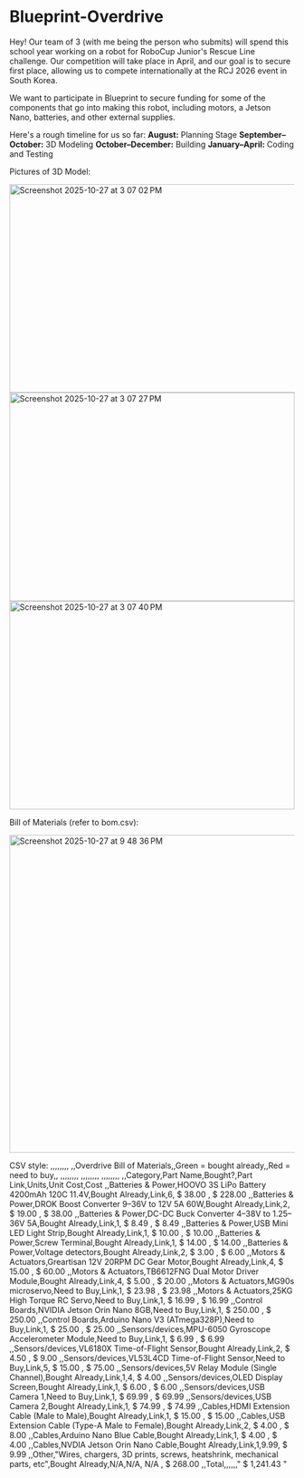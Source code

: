 # Blueprint-Overdrive

Hey! Our team of 3 (with me being the person who submits) will spend this school year working on a robot for RoboCup Junior's Rescue Line challenge. Our competition will take place in April, and our goal is to secure first place, allowing us to compete internationally at the RCJ 2026 event in South Korea.

We want to participate in Blueprint to secure funding for some of the components that go into making this robot, including motors, a Jetson Nano, batteries, and other external supplies.

Here's a rough timeline for us so far:
**August:** Planning Stage
**September–October:** 3D Modeling
**October–December:** Building
**January–April:** Coding and Testing





Pictures of 3D Model:


<img width="535" height="368" alt="Screenshot 2025-10-27 at 3 07 02 PM" src="https://github.com/user-attachments/assets/ca8dc2f1-a8a2-4d18-9ffc-c030ba8af144" />
<img width="504" height="368" alt="Screenshot 2025-10-27 at 3 07 27 PM" src="https://github.com/user-attachments/assets/7fdedc08-5a18-4657-9bc5-da9c1ceba4ac" />
<img width="504" height="368" alt="Screenshot 2025-10-27 at 3 07 40 PM" src="https://github.com/user-attachments/assets/860bc3d2-b84f-4d2d-96dc-f955df1290b1" />





Bill of Materials (refer to bom.csv):


<img width="558" height="561" alt="Screenshot 2025-10-27 at 9 48 36 PM" src="https://github.com/user-attachments/assets/a2c2d43e-e908-4ab8-913a-ab20b94aa110" />






CSV style:
,,,,,,,,
,,Overdrive Bill of Materials,,Green = bought already,,Red = need to buy,,
,,,,,,,,
,,,,,,,,
,,,,,,,,
,,Category,Part Name,Bought?,Part Link,Units,Unit Cost,Cost
,,Batteries & Power,HOOVO 3S LiPo Battery 4200mAh 120C 11.4V,Bought Already,Link,6, $ 38.00 , $ 228.00 
,,Batteries & Power,DROK Boost Converter 9–36V to 12V 5A 60W,Bought Already,Link,2, $ 19.00 , $ 38.00 
,,Batteries & Power,DC-DC Buck Converter 4–38V to 1.25–36V 5A,Bought Already,Link,1, $ 8.49 , $ 8.49 
,,Batteries & Power,USB Mini LED Light Strip,Bought Already,Link,1, $ 10.00 , $ 10.00 
,,Batteries & Power,Screw Terminal,Bought Already,Link,1, $ 14.00 , $ 14.00 
,,Batteries & Power,Voltage detectors,Bought Already,Link,2, $ 3.00 , $ 6.00 
,,Motors & Actuators,Greartisan 12V 20RPM DC Gear Motor,Bought Already,Link,4, $ 15.00 , $ 60.00 
,,Motors & Actuators,TB6612FNG Dual Motor Driver Module,Bought Already,Link,4, $ 5.00 , $ 20.00 
,,Motors & Actuators,MG90s microservo,Need to Buy,Link,1, $ 23.98 , $ 23.98 
,,Motors & Actuators,25KG High Torque RC Servo,Need to Buy,Link,1, $ 16.99 , $ 16.99 
,,Control Boards,NVIDIA Jetson Orin Nano 8GB,Need to Buy,Link,1, $ 250.00 , $ 250.00 
,,Control Boards,Arduino Nano V3 (ATmega328P),Need to Buy,Link,1, $ 25.00 , $ 25.00 
,,Sensors/devices,MPU-6050 Gyroscope Accelerometer Module,Need to Buy,Link,1, $ 6.99 , $ 6.99 
,,Sensors/devices,VL6180X Time-of-Flight Sensor,Bought Already,Link,2, $ 4.50 , $ 9.00 
,,Sensors/devices,VL53L4CD Time-of-Flight Sensor,Need to Buy,Link,5, $ 15.00 , $ 75.00 
,,Sensors/devices,5V Relay Module (Single Channel),Bought Already,Link,1,4, $ 4.00 
,,Sensors/devices,OLED Display Screen,Bought Already,Link,1, $ 6.00 , $ 6.00 
,,Sensors/devices,USB Camera 1,Need to Buy,Link,1, $ 69.99 , $ 69.99 
,,Sensors/devices,USB Camera 2,Bought Already,Link,1, $ 74.99 , $ 74.99 
,,Cables,HDMI Extension Cable (Male to Male),Bought Already,Link,1, $ 15.00 , $ 15.00 
,,Cables,USB Extension Cable (Type-A Male to Female),Bought Already,Link,2, $ 4.00 , $ 8.00 
,,Cables,Arduino Nano Blue Cable,Bought Already,Link,1, $ 4.00 , $ 4.00 
,,Cables,NVDIA Jetson Orin Nano Cable,Bought Already,Link,1,9.99, $ 9.99 
,,Other,"Wires, chargers, 3D prints, screws, heatshrink, mechanical parts, etc",Bought Already,N/A,N/A, N/A , $ 268.00 
,,Total,,,,,," $ 1,241.43 "

